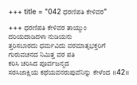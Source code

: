 +++
title = "042 ಧರಣಿಪತಿ ಕೇಳಿವರ"

+++
ಧರಣಿಪತಿ ಕೇಳಿವರ ತಾಯ್ಮುಂ  
ದರಿಯದಾಡಿದಳಾ ನುಡಿಯನು  
ತ್ತರಿಸಬಾರದು ಧರ್ಮವಿದು ವರಮಾತೃಭಕ್ತರಿಗೆ   
ಗುರುವಚನದ ನಿಮಿತ್ತ ವರ ಪತಿ  
ಕರಿಸಿ ಚರಿಸಿದ ಪೂರ್ವಜನ್ಮದ  
ಸರಸಿಜಾಕ್ಷಿಯ ಕಥೆಯವನರುಪುವೆನಿನ್ನು ಕೇಳೆಂದ      ॥42॥